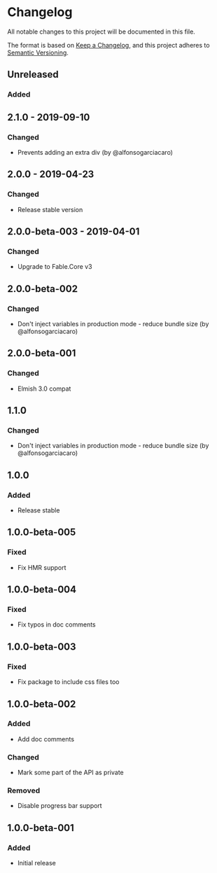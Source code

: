 # Changelog
All notable changes to this project will be documented in this file.

The format is based on [Keep a Changelog](https://keepachangelog.com/en/1.0.0/),
and this project adheres to [Semantic Versioning](https://semver.org/spec/v2.0.0.html).

## Unreleased

### Added

## 2.1.0 - 2019-09-10

### Changed

* Prevents adding an extra div (by @alfonsogarciacaro)

## 2.0.0 - 2019-04-23

### Changed

* Release stable version

## 2.0.0-beta-003 - 2019-04-01

### Changed

* Upgrade to Fable.Core v3

## 2.0.0-beta-002

### Changed

* Don't inject variables in production mode - reduce bundle size (by @alfonsogarciacaro)

## 2.0.0-beta-001

### Changed

* Elmish 3.0 compat

## 1.1.0

### Changed

* Don't inject variables in production mode - reduce bundle size (by @alfonsogarciacaro)

## 1.0.0

### Added

* Release stable

## 1.0.0-beta-005

### Fixed

* Fix HMR support

## 1.0.0-beta-004

### Fixed

* Fix typos in doc comments

## 1.0.0-beta-003

### Fixed

* Fix package to include css files too

## 1.0.0-beta-002

### Added

* Add doc comments

### Changed

* Mark some part of the API as private

### Removed

* Disable progress bar support

## 1.0.0-beta-001

### Added

* Initial release

